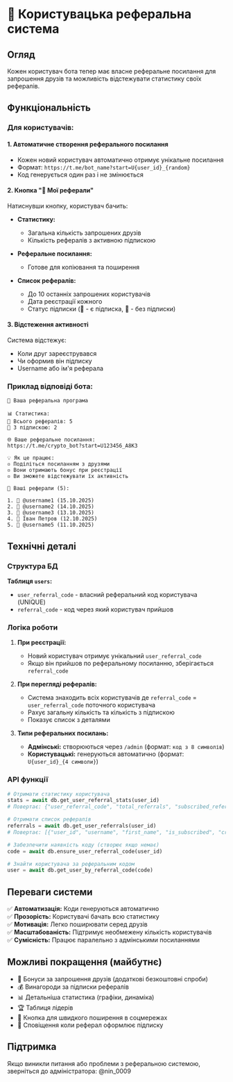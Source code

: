 # 🔗 Користувацька реферальна система

## Огляд

Кожен користувач бота тепер має власне реферальне посилання для запрошення друзів та можливість відстежувати статистику своїх рефералів.

## Функціональність

### Для користувачів:

#### 1. Автоматичне створення реферального посилання
- Кожен новий користувач автоматично отримує унікальне посилання
- Формат: `https://t.me/bot_name?start=U{user_id}_{random}`
- Код генерується один раз і не змінюється

#### 2. Кнопка "🔗 Мої реферали"
Натиснувши кнопку, користувач бачить:
- **Статистику:**
  - Загальна кількість запрошених друзів
  - Кількість рефералів з активною підпискою
  
- **Реферальне посилання:**
  - Готове для копіювання та поширення
  
- **Список рефералів:**
  - До 10 останніх запрошених користувачів
  - Дата реєстрації кожного
  - Статус підписки (💎 - є підписка, 👤 - без підписки)

#### 3. Відстеження активності
Система відстежує:
- Коли друг зареєструвався
- Чи оформив він підписку
- Username або ім'я реферала

### Приклад відповіді бота:

```
🔗 Ваша реферальна програма

📊 Статистика:
👥 Всього рефералів: 5
💎 З підпискою: 2

🌐 Ваше реферальне посилання:
https://t.me/crypto_bot?start=U123456_A8K3

💡 Як це працює:
▫️ Поділіться посиланням з друзями
▫️ Вони отримають бонус при реєстрації
▫️ Ви зможете відстежувати їх активність

👥 Ваші реферали (5):

1. 💎 @username1 (15.10.2025)
2. 👤 @username2 (14.10.2025)
3. 💎 @username3 (13.10.2025)
4. 👤 Іван Петров (12.10.2025)
5. 👤 @username5 (11.10.2025)
```

## Технічні деталі

### Структура БД

**Таблиця `users`:**
- `user_referral_code` - власний реферальний код користувача (UNIQUE)
- `referral_code` - код через який користувач прийшов

### Логіка роботи

1. **При реєстрації:**
   - Новий користувач отримує унікальний `user_referral_code`
   - Якщо він прийшов по реферальному посиланню, зберігається `referral_code`

2. **При перегляді рефералів:**
   - Система знаходить всіх користувачів де `referral_code` = `user_referral_code` поточного користувача
   - Рахує загальну кількість та кількість з підпискою
   - Показує список з деталями

3. **Типи реферальних посилань:**
   - **Адмінські:** створюються через `/admin` (формат: `код з 8 символів`)
   - **Користувацькі:** генеруються автоматично (формат: `U{user_id}_{4 символи}`)

### API функції

```python
# Отримати статистику користувача
stats = await db.get_user_referral_stats(user_id)
# Повертає: {"user_referral_code", "total_referrals", "subscribed_referrals"}

# Отримати список рефералів
referrals = await db.get_user_referrals(user_id)
# Повертає: [{"user_id", "username", "first_name", "is_subscribed", "created_at"}, ...]

# Забезпечити наявність коду (створює якщо немає)
code = await db.ensure_user_referral_code(user_id)

# Знайти користувача за реферальним кодом
user = await db.get_user_by_referral_code(code)
```

## Переваги системи

✅ **Автоматизація:** Коди генеруються автоматично  
✅ **Прозорість:** Користувачі бачать всю статистику  
✅ **Мотивація:** Легко поширювати серед друзів  
✅ **Масштабованість:** Підтримує необмежену кількість користувачів  
✅ **Сумісність:** Працює паралельно з адмінськими посиланнями  

## Можливі покращення (майбутнє)

- 🎁 Бонуси за запрошення друзів (додаткові безкоштовні спроби)
- 💰 Винагороди за підписки рефералів
- 📊 Детальніша статистика (графіки, динаміка)
- 🏆 Таблиця лідерів
- 📱 Кнопка для швидкого поширення в соцмережах
- 🔔 Сповіщення коли реферал оформлює підписку

## Підтримка

Якщо виникли питання або проблеми з реферальною системою, зверніться до адміністратора: @nin_0009

